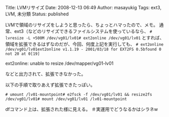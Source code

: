 Title: LVMリサイズ
Date: 2008-12-13 06:49
Author: masayukig
Tags: ext3, LVM, 未分類
Status: published

LVMで領域のリサイズをしようと思ったら、ちょっとハマったので、メモ。
通常、ext3（などのリサイズできるファイルシステムを使っているなら、
`# lvresize -L +500M /dev/vg01/lv01# ext2online /dev/vg01/lv01`
とすれば、領域を拡張できるはずなのだが、今回、何度上記を実行しても、
`# ext2online /dev/vg01/lv01ext2online v1.1.19 - 2001/03/18 for EXT2FS 0.5bfound 0 not 20 at 0[19]`

ext2online: unable to resize /dev/mapper/vg01-lv01

などと出力されて、拡張できなかった。

以下の手順で取りあえず拡張できたっぽい。

`# umount /lv01-mountpoint# e2fsck -f /dev/vg01/lv01 && resize2fs /dev/vg01/lv01# mount /dev/vg01/lv01 /lv01-mountpoint`

dfコマンド上は、拡張された様に見える。
＃実運用でどうなるかはシラネw
